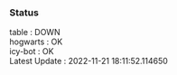 ### Status


table : DOWN  
hogwarts : OK  
icy-bot : OK  
Latest Update : 2022-11-21 18:11:52.114650
